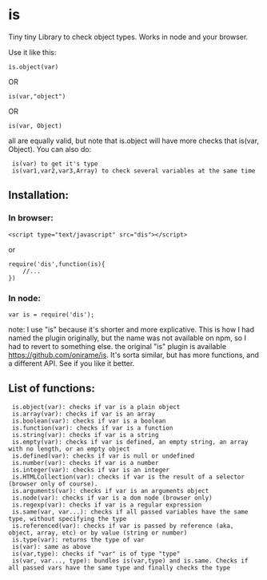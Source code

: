 # is

Tiny tiny Library to check object types.
Works in node and your browser.

Use it like this:

    is.object(var)

OR

	is(var,"object")

OR

	is(var, Object)

all are equally valid, but note that is.object will have more checks that is(var, Object).
You can also do:
	
	 is(var) to get it's type
	 is(var1,var2,var3,Array) to check several variables at the same time

## Installation:

### In browser:
	
	<script type="text/javascript" src="dis"></script>

or

	require('dis',function(is){
		//...
	})

### In node:
	
	var is = require('dis');

note: I use "is" because it's shorter and more explicative. This is how I had named the plugin originally, but the name was not available on npm, so I had to revert to something else.
the original "is" plugin is available <https://github.com/onirame/is>. It's sorta similar, but has more functions, and a different API. See if you like it better.

## List of functions:

	 is.object(var): checks if var is a plain object
	 is.array(var): checks if var is an array
	 is.boolean(var): checks if var is a boolean
	 is.function(var): checks if var is a function
	 is.string(var): checks if var is a string
	 is.empty(var): checks if var is defined, an empty string, an array with no length, or an empty object
	 is.defined(var): checks if var is null or undefined
	 is.number(var): checks if var is a number
	 is.integer(var): checks if var is an integer
	 is.HTMLCollection(var): checks if var is the result of a selector (browser only of course).					   
	 is.arguments(var): checks if var is an arguments object
	 is.node(var): checks if var is a dom node (browser only)
	 is.regexp(var): checks if var is a regular expression
	 is.same(var, var...): checks if all passed variables have the same type, without specifying the type
 	 is.referenced(var): checks if var is passed by reference (aka, object, array, etc) or by value (string or number)
	 is.type(var): returns the type of var
	 is(var): same as above
	 is(var,type): checks if "var" is of type "type"
	 is(var, var..., type): bundles is(var,type) and is.same. Checks if all passed vars have the same type and finally checks the type
